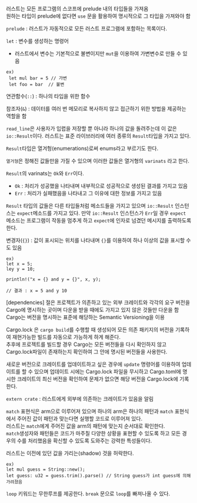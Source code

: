 러스트는 모든 프로그램의 스코프에 prelude 내의 타입들을 가져옴  
원하는 타입이 prelude에 없다면 `use` 문을 활용하여 명시적으로 그 타입을 가져와야 함  

`prelude` : 러스트가 자동적으로 모든 러스트 프로그램에 포함하는 목록이다.

`let` : 변수를 생성하는 명령어
- 러스트에서 변수는 기본적으로 불변이지만 `mut`을 이용하여 가변변수로 만들 수 있음
```
ex)
 let mul bar = 5 // 가변
 let foo = bar  // 불변
```

연관함수(`::`) : 하나의 타입을 위한 함수

참조자(`&`) : 데이터를 여러 번 메모리로 복사하지 않고 접근하기 위한 방법을 제공하는 역할을 함

`read_line`은 사용자가 입렵을 저장할 뿐 아니라 하나의 값을 돌려주는데 이 값은 `io::Result`이다. 
러스트는 표준 라이브러리에 여러 종류의 `Result`타입을 가지고 있다.

`Result`타입은 열겨헝(enumerations)로써 enums라고 부르기도 한다.

`열거형`은 정해진 값들만을 가질 수 있으며 이러한 값들은 열거형의 `varinats` 라고 한다.

`Result`의 varinats는 `Ok`와 `Err`이다. 
- `Ok` : 처리가 성공했을 나타내며 내부적으로 성공적으로 생성된 결과를 가지고 있음
- `Err` : 처리가 실패했음을 나타내고 그 이유에 대한 정보를 가지고 있음

`Result` 타입의 값들은 다른 타입들처럼 메소드들을 가지고 있으며 `io::Result` 인스턴스는 `expect`메소드를 가지고 있다.
만약 `io::Result` 인스턴스가 `Err`일 경우 `expect` 메소드는 프로그램이 작동을 멈추게 하고 `expect`에 인자로 넘겼던 메시지를 출력하도록 한다.

변경자(`{}`) : 값이 표시되는 위치를 나타내며 `{}`를 이용하여 하나 이상의 값을 표시할 수도 있음
```
ex)
let x = 5;
ley y = 10;

println!("x = {} and y = {}", x, y);

// 결과 : x = 5 and y 10
```

[dependencies] 절은 프로젝트가 의존하고 있는 외부 크레이트와 각각의 요구 버전을 Cargo에 명시하는 곳이며 다운을 받을 때에도 가지고 있지 않은 것들만 다운을 함  
Cargo는 버전을 명시하는 표준에 해당하는 Semantic Versioning을 이용

Cargo.lock 은 `cargo build`를 수행할 때 생성되어 모든 의존 패키지의 버전을 기록하여 재현가능한 빌드를 자동으로 가능하게 하게 해준다.  
추후에 프로젝트를 빌드할 경우 Cargo는 모든 버전들을 다시 확인하지 않고 Cargo.lock파일이 존재하는지 확인하여 그 안에 명시된 버전들을 사용한다.

새로운 버전으로 크레이트를 업데이트하고 싶은 경우에 `update` 명령어를 이용하여 업데이트를 할 수 있으며 업데이트 시에는 Cargo.lock 파일을 무시하고 Cargo.toml에 명시한 크레이트의 최신 버전을 확인하여 문제가 없으면 해당 버전을 Cargo.lock에 기록한다.  

`extern crate` : 러스트에게 외부에 의존하는 크레이트가 있음을 알림

`match` 표현식은 arm으로 이루어져 있으며 하나의 arm은 하나의 패턴과 `match` 표현식에서 주어진 값이 패턴과 맞는다면 실행할 코드로 이루어져 있다.  
러스트는 `match`에게 주어진 값을 arm의 패턴에 맞는지 순서대로 확인한다.  
`match`생성자와 패턴들은 코드가 마주칠 다양한 상황을 표현할 수 있도록 하고 모든 경우의 수를 처리했음을 확신할 수 있도록 도와주는 강력한 특성들이다.

러스트는 이전에 있던 값을 가리는(shadow) 것을 허락한다.
```
ex) 
let mul guess = String::new();
let guess: u32 = guess.trim().parse() // String guess가 int guess에 의해 가려졌음
```

`loop` 키워드는 무한루프를 제공한다.
`break` 문으로 `loop`를 빠져나올 수 있다.


